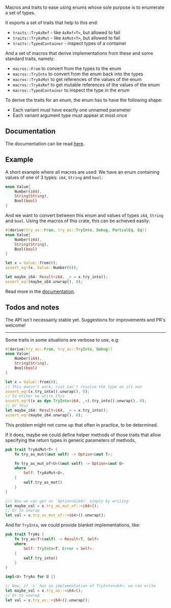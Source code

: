 Macros and traits to ease using enums whose sole purpose is to
enumerate a set of types.

It exports a set of traits that help to this end:
* `traits::TryAsRef` - like `AsRef<T>`, but allowed to fail
* `traits::TryAsMut` - like `AsMut<T>`, but allowed to fail
* `traits::TypedContainer` - inspect types of a container

And a set of macros that derive implementations from these and some
standard traits, namely:
* `macros::From` to convert from the types to the enum
* `macros::TryInto` to convert from the enum back into the types
* `macros::TryAsMut` to get references of the values of the enum
* `macros::TryAsRef` to get mutable references of the values of the enum
* `macros::TypedContainer` to inspect the type in the enum

To derive the traits for an enum, the enum has to have the following shape:
* Each variant must have exactly one unnamed parameter
* Each variant argument type must appear at most once

## Documentation

The documentation can be read [here](https://nearoo.github.io/try_as/try_as/).

## Example

A short example where all macros are used:
We have an enum containing values of one of 3 types: `i64`, `String` and `bool`:
```rust
enum Value{
    Number(i64),
    String(String),
    Bool(bool)
}
```

And we want to convert between this enum and values of types `i64`, `String` and `bool`.
Using the macros of this crate, this can be achieved easily:
```rust
#[derive(try_as::From, try_as::TryInto, Debug, PartialEq, Eq)]
enum Value{
    Number(i64),
    String(String),
    Bool(bool)
}

let x = Value::from(0);
assert_eq!(x, Value::Number(0));

let maybe_i64: Result<i64, _> = x.try_into();
assert_eq!(maybe_i64.unwrap(), 0);

```

Read more in the [documentation](https://nearoo.github.io/try_as/).





## Todos and notes

The API isn't necessairly stable yet. Suggestions for improvements and PR's welcome!

---

Some traits in some situations are verbose to use, e.g:

``` rust
#[derive(try_as::From, try_as::TryInto, Debug)]
enum Value{
    Number(i64),
    String(String),
    Bool(bool)
}

let x = Value::from(0);
// This doesn't work; rust can't resolve the type on its own
assert_eq!(x.try_into().unwrap(), 0);
// So etiher we write this
assert_eq!((x as dyn TryInto<i64, _>).try_into().unwrap(), 0);
// Or this
let maybe_i64: Result<i64, _> = x.try_into();
assert_eq!(maybe_i64.unwrap(), 0);
```

This problem might not come up that often in practice, to be determined.

If it does, maybe we could define helper methods of those traits that allow specifying the
return types in generic parameters of methods,


```rust
pub trait TryAsMut<T> {
    fn try_as_mut(&mut self) -> Option<&mut T>;

    fn try_as_mut_of<U>(&mut self) -> Option<&mut U>
    where
        Self: TryAsMut<U>,
    {
        self.try_as_mut()
    }
}

/// Now we can get an `Option<&i64>` simply by writing
let maybe_val = x.try_as_mut_of::<i64>();
// Or to unwrap
let val = x.try_as_mut_of::<i64>().unwrap();
```

And for `TryInto`, we could provide blanket implementations, like:


```rust
pub trait TryAs {
    fn try_as<T>(self) -> Result<T, Self>
    where
        Self: TryInto<T, Error = Self>,
    {
        self.try_into()
    }
}

impl<U> TryAs for U {}

// Now, if `x` has an implementation of TryInto<u64>, we can write
let maybe_val = x.try_as::<i64>();
// Or to unwrap
let val = x.try_as::<i64>().unwrap();
```
